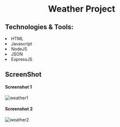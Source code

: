  <H1 align="center">Weather Project</H1> 

<H2>Technologies & Tools:</H2>
<li>HTML</li>
<li>Javascript</li>
<li>NodeJS</li>
<li>JSON</li>
<li>ExpressJS</li>

<H2 >ScreenShot </H2> 
<h4>Screenshot 1</h4>

![weather1](https://user-images.githubusercontent.com/78539161/183127732-2fdcf2ea-407f-4783-ab1f-17dec042bdf5.png)

<h4>Screenshot 2</h4>

![weather2](https://user-images.githubusercontent.com/78539161/183128020-a959f872-b0c1-4aa9-bad3-0be39a5e7a3b.png)


